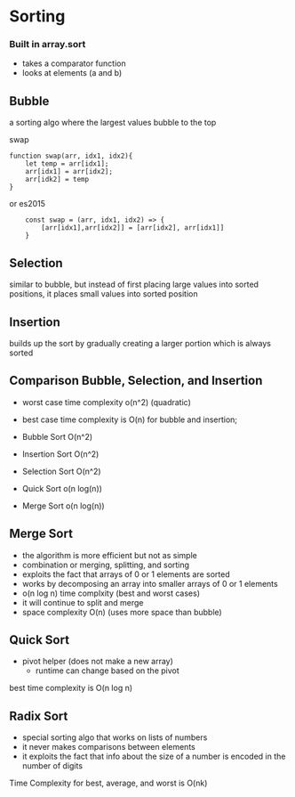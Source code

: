 # Sorting

### Built in array.sort
 - takes a comparator function
 - looks at elements (a and b)

 ## Bubble

a sorting algo where the largest values bubble to the top

swap
```
function swap(arr, idx1, idx2){
    let temp = arr[idx1];
    arr[idx1] = arr[idx2];
    arr[idk2] = temp
}
```

or es2015 
```
    const swap = (arr, idx1, idx2) => {
        [arr[idx1],arr[idx2]] = [arr[idx2], arr[idx1]]
    }

```

## Selection

similar to bubble, but instead of first placing large values into sorted positions, it places small values into sorted position

## Insertion

builds up the sort by gradually creating a larger portion which is always sorted

## Comparison Bubble, Selection, and Insertion
 - worst case time complexity o(n^2) (quadratic)
 - best case time complexity is O(n) for bubble and insertion;

 - Bubble Sort O(n^2)
 - Insertion Sort O(n^2)
 - Selection Sort O(n^2)
 - Quick Sort o(n log(n))
 - Merge Sort o(n log(n))


## Merge Sort

- the algorithm is more efficient but not as simple
- combination or merging, splitting, and sorting
- exploits the fact that arrays of 0 or 1 elements are sorted
- works by decomposing an array into smaller arrays of 0 or 1 elements
- o(n log n) time complxity (best and worst cases)
- it will continue to split and merge
- space complexity O(n) (uses more space than bubble)


## Quick Sort

- pivot helper (does not make a new array)
    - runtime can change based on the pivot

best time complexity is O(n log n)

## Radix Sort
- special sorting algo that works on lists of numbers
- it never makes comparisons between elements
- it exploits the fact that info about the size of a number is encoded in the number of digits

Time Complexity for best, average, and worst is  O(nk)
